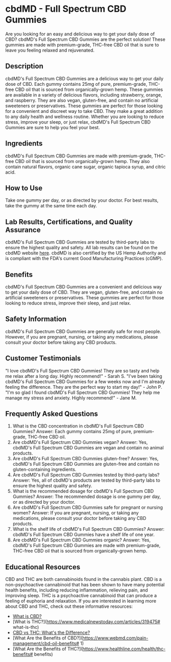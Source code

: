 # cbdMD - Full Spectrum CBD Gummies
Are you looking for an easy and delicious way to get your daily dose of CBD? cbdMD's Full Spectrum CBD Gummies are the perfect solution! These gummies are made with premium-grade, THC-free CBD oil that is sure to leave you feeling relaxed and rejuvenated.
## Description
cbdMD's Full Spectrum CBD Gummies are a delicious way to get your daily dose of CBD. Each gummy contains 25mg of pure, premium-grade, THC-free CBD oil that is sourced from organically-grown hemp. These gummies are available in a variety of delicious flavors, including strawberry, orange, and raspberry. They are also vegan, gluten-free, and contain no artificial sweeteners or preservatives.
These gummies are perfect for those looking for a convenient and discreet way to take CBD. They make a great addition to any daily health and wellness routine. Whether you are looking to reduce stress, improve your sleep, or just relax, cbdMD's Full Spectrum CBD Gummies are sure to help you feel your best.
## Ingredients
cbdMD's Full Spectrum CBD Gummies are made with premium-grade, THC-free CBD oil that is sourced from organically-grown hemp. They also contain natural flavors, organic cane sugar, organic tapioca syrup, and citric acid.
## How to Use
Take one gummy per day, or as directed by your doctor. For best results, take the gummy at the same time each day.
## Lab Results, Certifications, and Quality Assurance
cbdMD's Full Spectrum CBD Gummies are tested by third-party labs to ensure the highest quality and safety. All lab results can be found on the cbdMD website [here](www.cbdmd.com/lab-results). cbdMD is also certified by the US Hemp Authority and is compliant with the FDA's current Good Manufacturing Practices (cGMP).
## Benefits
cbdMD's Full Spectrum CBD Gummies are a convenient and delicious way to get your daily dose of CBD. They are vegan, gluten-free, and contain no artificial sweeteners or preservatives. These gummies are perfect for those looking to reduce stress, improve their sleep, and just relax.
## Safety Information
cbdMD's Full Spectrum CBD Gummies are generally safe for most people. However, if you are pregnant, nursing, or taking any medications, please consult your doctor before taking any CBD products.
## Customer Testimonials
"I love cbdMD's Full Spectrum CBD Gummies! They are so tasty and help me relax after a long day. Highly recommend!" - Sarah S.
"I've been taking cbdMD's Full Spectrum CBD Gummies for a few weeks now and I'm already feeling the difference. They are the perfect way to start my day!" - John P.
"I'm so glad I found cbdMD's Full Spectrum CBD Gummies! They help me manage my stress and anxiety. Highly recommend!" - Jane M.
## Frequently Asked Questions
1. What is the CBD concentration in cbdMD's Full Spectrum CBD Gummies? 
Answer: Each gummy contains 25mg of pure, premium-grade, THC-free CBD oil.
2. Are cbdMD's Full Spectrum CBD Gummies vegan? 
Answer: Yes, cbdMD's Full Spectrum CBD Gummies are vegan and contain no animal products.
3. Are cbdMD's Full Spectrum CBD Gummies gluten-free? 
Answer: Yes, cbdMD's Full Spectrum CBD Gummies are gluten-free and contain no gluten-containing ingredients.
4. Are cbdMD's Full Spectrum CBD Gummies tested by third-party labs? 
Answer: Yes, all of cbdMD's products are tested by third-party labs to ensure the highest quality and safety.
5. What is the recommended dosage for cbdMD's Full Spectrum CBD Gummies? 
Answer: The recommended dosage is one gummy per day, or as directed by your doctor.
6. Are cbdMD's Full Spectrum CBD Gummies safe for pregnant or nursing women? 
Answer: If you are pregnant, nursing, or taking any medications, please consult your doctor before taking any CBD products.
7. What is the shelf life of cbdMD's Full Spectrum CBD Gummies? 
Answer: cbdMD's Full Spectrum CBD Gummies have a shelf life of one year.
8. Are cbdMD's Full Spectrum CBD Gummies organic? 
Answer: Yes, cbdMD's Full Spectrum CBD Gummies are made with premium-grade, THC-free CBD oil that is sourced from organically-grown hemp.
## Educational Resources
CBD and THC are both cannabinoids found in the cannabis plant. CBD is a non-psychoactive cannabinoid that has been shown to have many potential health benefits, including reducing inflammation, relieving pain, and improving sleep. THC is a psychoactive cannabinoid that can produce a feeling of euphoria and relaxation.
If you are interested in learning more about CBD and THC, check out these informative resources:
- [What is CBD?](https://www.healthline.com/health/what-is-cbd)
- [What is THC?](https://www.medicalnewstoday.com/articles/319475# what-is-thc)
- [CBD vs THC: What's the Difference?](https://www.medicalmarijuanainc.com/cbd-vs-thc/)
- [What Are the Benefits of CBD?](https://www.webmd.com/pain-management/cbd-oil-benefits# 1)
- [What Are the Benefits of THC?](https://www.healthline.com/health/thc-benefits# benefits)